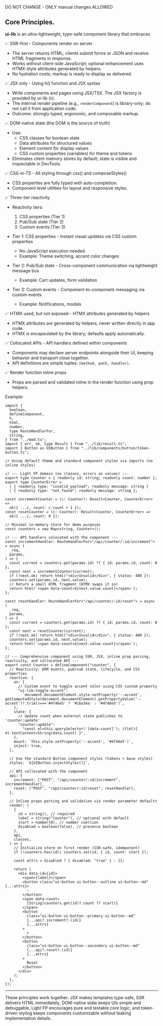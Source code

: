 DO NOT CHANGE - ONLY manual changes ALLOWED

## Core Principles.

**ui-lib** is an ultra-lightweight, type-safe component library that embraces

✅ SSR-first - Components render on server

- The server returns HTML; clients submit forms or JSON and receive HTML
  fragments in response.
- Works without client-side JavaScript; optional enhancement uses HTMX-style
  attributes generated by helpers.
- No hydration costs; markup is ready to display as delivered.

✅ JSX only - Using h() function and JSX syntax

- Write components and pages using JSX/TSX. The JSX factory is provided by
  ui-lib (`h`).
- The internal render pipeline (e.g., `renderComponent`) is library-only; do not
  call it from application code.
- Outcome: strongly typed, ergonomic, and composable markup.

✅ DOM-native state (the DOM is the source of truth)

- Use:
  - CSS classes for boolean state
  - Data attributes for structured values
  - Element content for display values
  - CSS custom properties (variables) for theme and tokens
- Eliminates client memory stores by default; state is visible and inspectable
  in DevTools.

✅ CSS-in-TS - All styling through css() and composeStyles()

- CSS properties are fully typed with auto-completion.
- Component level utilities for layout and responsive styles.

✅ Three-tier reactivity

- Reactivity tiers:
  1. CSS properties (Tier 1)
  2. Pub/Sub state (Tier 2)
  3. Custom events (Tier 3)

- Tier 1: CSS properties - Instant visual updates via CSS custom properties
  - No JavaScript execution needed
  - Example: Theme switching, accent color changes
- Tier 2: Pub/Sub state - Cross-component communication via lightweight message
  bus
  - Example: Cart updates, form validation
- Tier 3: Custom events - Component-to-component messaging via custom events
  - Example: Notifications, modals

✅ HTMX used, but not exposed - HTMX attributes generated by helpers

- HTMX attributes are generated by helpers; never written directly in app code.
- HTMX is encapsulated by the library; defaults apply automatically.

✅ Collocated APIs - API handlers defined within components

- Components may declare server endpoints alongside their UI, keeping behavior
  and transport close together.
- API definitions are simple tuples: `[method, path, handler]`.

✅ Render function inline props

- Props are parsed and validated inline in the render function using prop
  helpers.

Example:

```tsx
import {
  boolean,
  defineComponent,
  h,
  html,
  number,
  type RouteHandlerFor,
  string,
} from "../mod.ts";
import { err, ok, type Result } from "../lib/result.ts";
import { Button as UIButton } from "../lib/components/button/token-button.ts";

// Using default theme and standard component styles via imports (no inline styles)

// --- Light FP domain (no classes, errors as values) ---
export type Counter = { readonly id: string; readonly count: number };
export type CounterError =
  | { readonly type: "invalid_payload"; readonly message: string }
  | { readonly type: "not_found"; readonly message: string };

const incrementCounter = (c: Counter): Result<Counter, CounterError> =>
  ok({ ...c, count: c.count + 1 });
const resetCounter = (c: Counter): Result<Counter, CounterError> =>
  ok({ ...c, count: 0 });

// Minimal in-memory store for demo purposes
const counters = new Map<string, Counter>();

// --- API handlers colocated with the component ---
const incrementHandler: RouteHandlerFor<"/api/counter/:id/increment"> = async (
  _req,
  params,
) => {
  const current = counters.get(params.id) ?? { id: params.id, count: 0 };
  const next = incrementCounter(current);
  if (!next.ok) return html("<div>Invalid</div>", { status: 400 });
  counters.set(params.id, next.value);
  // Return a small HTML fragment (HTMX swaps it in)
  return html(`<span data-count>${next.value.count}</span>`);
};

const resetHandler: RouteHandlerFor<"/api/counter/:id/reset"> = async (
  _req,
  params,
) => {
  const current = counters.get(params.id) ?? { id: params.id, count: 0 };
  const next = resetCounter(current);
  if (!next.ok) return html("<div>Invalid</div>", { status: 400 });
  counters.set(params.id, next.value);
  return html(`<span data-count>${next.value.count}</span>`);
};

// --- Comprehensive component using SSR, JSX, inline prop parsing, reactivity, and collocated API ---
export const Counter = defineComponent("counter", {
  // Reactivity: DOM events, pub/sub state, lifecycle, and CSS properties
  reactive: {
    on: {
      // Custom event to toggle accent color using CSS custom property
      "ui-lib:toggle-accent":
        `document.documentElement.style.setProperty('--accent', getComputedStyle(document.documentElement).getPropertyValue('--accent')?.trim()==='#4f46e5' ? '#16a34a' : '#4f46e5')`,
    },
    state: {
      // Update count when external state publishes to 'counter:update'
      "counter:update":
        "const el=this.querySelector('[data-count]'); if(el){ el.textContent=String(data.count) }",
    },
    mount: `this.style.setProperty('--accent', '#4f46e5')`,
    inject: true,
  },

  // Use the standard Button component styles (tokens + base styles)
  styles: `${UIButton.injectStyles()}`,

  // API collocated with the component
  api: {
    increment: ["POST", "/api/counter/:id/increment", incrementHandler],
    reset: ["POST", "/api/counter/:id/reset", resetHandler],
  },

  // Inline props parsing and validation via render parameter defaults
  render: (
    {
      id = string(), // required
      label = string("Counter"), // optional with default
      start = number(0), // number coercion
      disabled = boolean(false), // presence boolean
    },
    api,
    classes,
  ) => {
    // Initialize store on first render (SSR-safe, idempotent)
    if (!counters.has(id)) counters.set(id, { id, count: start });

    const attrs = disabled ? { disabled: "true" } : {};

    return (
      <div data-id={id}>
        <span>{label}</span>
        <button class="ui-button ui-button--outline ui-button--md" {...attrs}>
          −
        </button>
        <span data-count>
          {String(counters.get(id)?.count ?? start)}
        </span>
        <button
          class="ui-button ui-button--primary ui-button--md"
          {...api?.increment?.(id)}
          {...attrs}
        >
          +
        </button>
        <button
          class="ui-button ui-button--secondary ui-button--md"
          {...api?.reset?.(id)}
          {...attrs}
        >
          Reset
        </button>
      </div>
    );
  },
});
```

---

These principles work together: JSX makes templates type-safe, SSR delivers HTML
immediately, DOM-native state keeps UIs simple and debuggable, Light FP
encourages pure and testable core logic, and token-driven styling keeps
components customizable without leaking implementation details.

